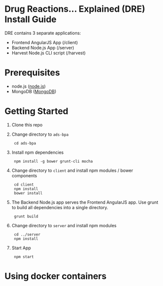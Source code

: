 # Drug Reactions... Explained (DRE) Install Guide

DRE contains 3 separate applications:
* Frontend AngularJS App (/client)
* Backend Node.js App (/server)
* Harvest Node.js CLI script (/harvest)

# Prerequisites
* node.js ([node.js](https://nodejs.org/))
* MongoDB ([MongoDB](https://www.mongodb.org/))

# Getting Started
1. Clone this repo
2. Change directory to `ads-bpa`

        cd ads-bpa

3. Install npm dependencies

        npm install -g bower grunt-cli mocha

4. Change directory to `client` and install npm modules / bower components

        cd client
        npm install
        bower install

5. The Backend Node.js app serves the Frontend AngularJS app.  Use grunt to build all dependencies into a single directory.

        grunt build

6. Change directory to `server` and install npm modules

        cd ../server
        npm install

7. Start App

        npm start

# Using docker containers
